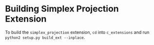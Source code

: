 Building Simplex Projection Extension
=====================================
To build the `simplex_projection` extension, `cd` into `c_extensions` and run
`python2 setup.py build_ext --inplace`.
